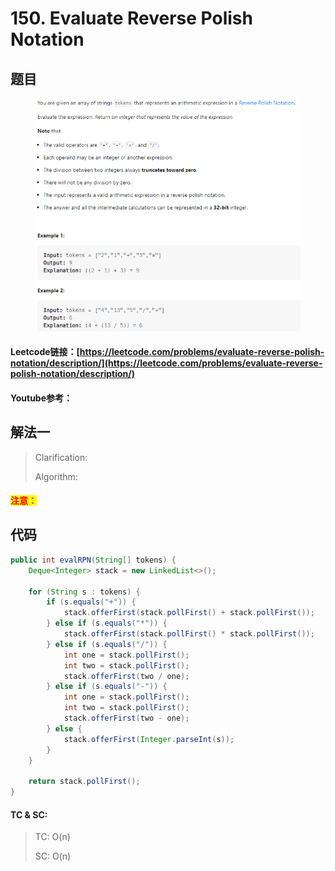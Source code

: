 # 150. Evaluate Reverse Polish Notation

## 题目

<figure><img src="../../.gitbook/assets/image (3).png" alt=""><figcaption></figcaption></figure>

#### Leetcode链接：[https://leetcode.com/problems/evaluate-reverse-polish-notation/description/](https://leetcode.com/problems/evaluate-reverse-polish-notation/description/)

#### Youtube参考：

## 解法一

> Clarification:&#x20;
>
> Algorithm:&#x20;

#### <mark style="color:red;">注意：</mark>

## 代码

```java
public int evalRPN(String[] tokens) {
    Deque<Integer> stack = new LinkedList<>();
    
    for (String s : tokens) {
        if (s.equals("+")) {
            stack.offerFirst(stack.pollFirst() + stack.pollFirst());
        } else if (s.equals("*")) {
            stack.offerFirst(stack.pollFirst() * stack.pollFirst());
        } else if (s.equals("/")) {
            int one = stack.pollFirst();
            int two = stack.pollFirst();
            stack.offerFirst(two / one);
        } else if (s.equals("-")) {
            int one = stack.pollFirst();
            int two = stack.pollFirst();
            stack.offerFirst(two - one);
        } else {
            stack.offerFirst(Integer.parseInt(s));
        }
    }
    
    return stack.pollFirst();
}
```

#### TC & SC:&#x20;

> TC: O(n)
>
> SC: O(n)
